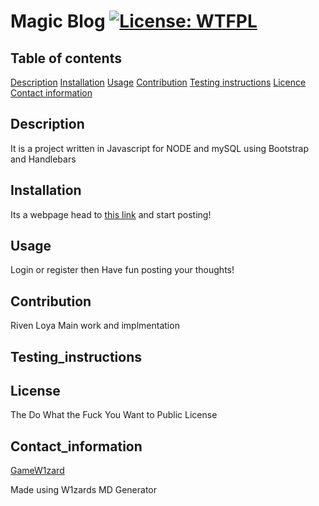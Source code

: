 # Magic Blog [![License: WTFPL](https://img.shields.io/badge/License-WTFPL-brightgreen.svg)](http://www.wtfpl.net/about/)
      
 
 ## Table of contents 
 [Description](#description) 
 [Installation](#installation) 
 [Usage](#usage) 
 [Contribution](#contribution) 
 [Testing instructions](#testing_instructions) 
 [Licence](#license) 
 [Contact information](#contact_information)
      
 
 ## Description 
 It is a project written in Javascript for NODE and mySQL using Bootstrap and Handlebars
       
 
 ## Installation 
 Its a webpage head to [this link]() and start posting!
      
 
 ## Usage 
 Login or register then Have fun posting your thoughts!
 
 ## Contribution 
 Riven Loya Main work and implmentation
      
 
 ## Testing_instructions 

 ## License 
 The Do What the Fuck You Want to Public License
      
 
 ## Contact_information 
 [GameW1zard](https://github.com/GameW1zard) 
 
      
 
 Made using W1zards MD Generator